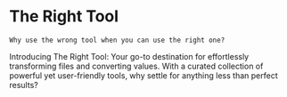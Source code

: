 # The Right Tool

`Why use the wrong tool when you can use the right one?`

Introducing The Right Tool: Your go-to destination for effortlessly transforming files and converting values. With a curated collection of powerful yet user-friendly tools, why settle for anything less than perfect results?
